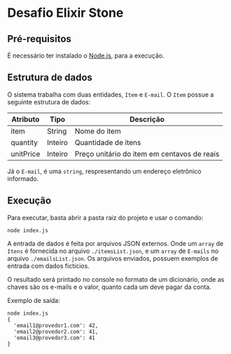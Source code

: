 # Desafio Elixir Stone

## Pré-requisitos

É necessário ter instalado o [Node.js](https://nodejs.org/en/download/), para a execução.
## Estrutura de dados

O sistema trabalha com duas entidades, `Item` e `E-mail`. O `Item` possue a seguinte estrutura de dados:

| Atributo  | Tipo    | Descrição                                   |
|-----------|---------|---------------------------------------------|
| item      | String  | Nome do item                                |
| quantity  | Inteiro | Quantidade de itens                         |
| unitPrice | Inteiro | Preço unitário do item em centavos de reais |

Já o `E-mail`, é uma `string`, respresentando um endereço eletrônico informado.

## Execução

Para executar, basta abrir a pasta raiz do projeto e usar o comando:

```
node index.js
```

A entrada de dados é feita por arquivos JSON externos. Onde um `array` de `Itens` é fornecida no arquivo `./itemsList.json`, e um `array` de `E-mails` no arquivo `./emailsList.json`. Os arquivos enviados, possuem exemplos de entrada com dados fictícios.

O resultado será printado no console no formato de um dicionário, onde as chaves são os e-mails e o valor, quanto cada um deve pagar da conta.

Exemplo de saída:

```
node index.js
{
  'email1@provedor1.com': 42,  
  'email2@provedor2.com': 41,
  'email3@provedor3.com': 41   
}
```